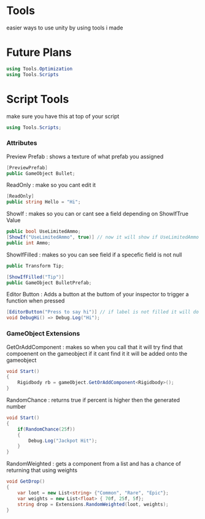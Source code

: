 # Tools
easier ways to use unity by using tools i made

# Future Plans
```cs
using Tools.Optimization
using Tools.Scripts
```

# Script Tools

make sure you have this at top of your script
```cs
using Tools.Scripts;
```

### Attributes

Preview Prefab : shows a texture of what prefab you assigned
```cs
[PreviewPrefab]
public GameObject Bullet;
```

ReadOnly : make so you cant edit it
```cs
[ReadOnly]
public string Hello = "Hi";
```

ShowIf : makes so you can or cant see a field depending on ShowIfTrue Value
```cs
public bool UseLimitedAmmo;
[ShowIf("UseLimitedAmmo", true)] // now it will show if UseLimitedAmmo is true else it wont show
public int Ammo;
```

ShowIfFilled : makes so you can see field if a specefic field is not null
```cs
public Transform Tip;

[ShowIfFilled("Tip")]
public GameObject BulletPrefab;
```

Editor Button : Adds a button at the buttom of your inspector to trigger a function when pressed
```cs
[EditorButton("Press to say hi")] // if label is not filled it will do Function/Method Name
void DebugHi() => Debug.Log("Hi");
```


### GameObject Extensions

GetOrAddComponent : makes so when you call that it will try find that compoenent on the gameobject if it cant find it it will be added onto the gameobject
```cs
void Start()
{
    Rigidbody rb = gameObject.GetOrAddComponent<Rigidbody>();
}
```

RandomChance : returns true if percent is higher then the generated number
```cs
void Start()
{
    if(RandomChance(25f))
    {
        Debug.Log("Jackpot Hit");
    }
}
```

RandomWeighted : gets a component from a list and has a chance of returning that using weights
```cs
void GetDrop()
{
    var loot = new List<string> {"Common", "Rare", "Epic"};
    var weights = new List<float> { 70f, 25f, 5f};
    string drop = Extensions.RandomWeighted(loot, weights);
}
```
